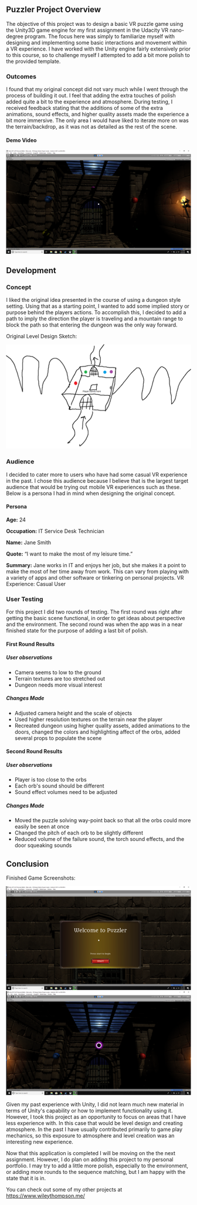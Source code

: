 ## Puzzler Project Overview
The objective of this project was to design a basic VR puzzle game using the Unity3D game engine for my first assignment in the Udacity VR nano-degree program.  The focus here was simply to familiarize myself with designing and implementing some basic interactions and movement within a VR experience.  I have worked with the Unity engine fairly extensively prior to this course, so to challenge myself I attempted to add a bit more polish to the provided template. 


### Outcomes
I found that my original concept did not vary much while I went through the process of building it out.  I feel that adding the extra touches of polish added quite a bit to the experience and atmosphere.  During testing, I received feedback stating that the additions of some of the extra animations, sound effects, and higher quality assets made the experience a bit more immersive.  The only area I would have liked to iterate more on was the terrain/backdrop, as it was not as detailed as the rest of the scene.  

#### Demo Video
[![Puzzler Demo](https://github.com/jthom330/Puzzler/blob/master/Puzzler/Screenshots/Main_Puzzle.png)](https://youtu.be/uju2j0xXLVo)

## Development

### Concept
I liked the original idea presented in the course of using a dungeon style setting.  Using that as a starting point, I wanted to add some implied story or purpose behind the players actions.  To accomplish this, I decided to add a path to imply the direction the player is traveling and a mountain range to block the path so that entering the dungeon was the only way forward.  

Original Level Design Sketch: 

![Sketch](https://github.com/jthom330/Puzzler/blob/master/Puzzler/Screenshots/sketch.png "Level Sketch")

### Audience
I decided to cater more to users who have had some casual VR experience in the past.  I chose this audience because I believe that is the largest target audience that would be trying out mobile VR experiences such as these.  Below is a persona I had in mind when designing the original concept.  

#### Persona
**Age:** 24

**Occupation:** IT Service Desk Technician

**Name:** Jane Smith

**Quote:** “I want to make the most of my leisure time.”

**Summary:** Jane works in IT and enjoys her job, but she makes it a point to make the most of her time away from work. This can vary from playing with a variety of apps and other software or tinkering on personal projects.
VR Experience: Casual User

### User Testing 
For this project I did two rounds of testing.  The first round was right after getting the basic scene functional, in order to get ideas about perspective and the environment.  The second round was when the app was in a near finished state for the purpose of adding a last bit of polish.  

#### First Round Results 
##### User observations
* Camera seems to low to the ground
* Terrain textures are too stretched out
* Dungeon needs more visual interest

##### Changes Made
* Adjusted camera height and the scale of objects
* Used higher resolution textures on the terrain near the player
* Recreated dungeon using higher quality assets, added animations to the doors, changed the colors and highlighting affect of the orbs, added several props to populate the scene

#### Second Round Results 
##### User observations
* Player is too close to the orbs
* Each orb's sound should be different 
* Sound effect volumes need to be adjusted

##### Changes Made
* Moved the puzzle solving way-point back so that all the orbs could more easily be seen at once
* Changed the pitch of each orb to be slightly different
* Reduced volume of the failure sound, the torch sound effects, and the door squeaking sounds

## Conclusion

Finished Game Screenshots:

![Screenshot](https://github.com/jthom330/Puzzler/blob/master/Puzzler/Screenshots/Start_UI.png "Screenshot")
![Screenshot](https://github.com/jthom330/Puzzler/blob/master/Puzzler/Screenshots/Halo_Effect.png "Screenshot")

Given my past experience with Unity, I did not learn much new material in terms of Unity's capability or how to implement functionality using it.  However, I took this project as an opportunity to focus on areas that I have less experience with.  In this case that would be level design and creating atmosphere.  In the past I have usually contributed primarily to game play mechanics, so this exposure to atmosphere and level creation was an interesting new experience.  

Now that this application is completed I will be moving on the the next assignment.  However, I do plan on adding this project to my personal portfolio.  I may try to add a little more polish, especially to the environment, or adding more rounds to the sequence matching, but I am happy with the state that it is in.

You can check out some of my other projects at https://www.wileythompson.me/


